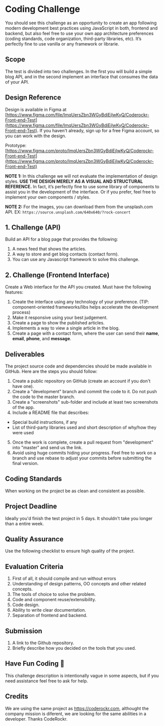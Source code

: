 # Coding Challenge
You should see this challenge as an opportunity to create an app following modern development best practices using JavaScript in both, frontend and backend, but also feel free to use your own app architecture preferences (coding standards, code organization, third-party libraries, etc). It’s perfectly fine to use vanilla or any framework or librarie.

## Scope
The test is divided into two challenges. In the first you will build a simple blog API, and in the second implement an interface that consumes the data of your API.

## Design Reference
Design is available in Figma at [https://www.figma.com/file/ImqUersZbn3WGyBdiEjlwKyQ/Coderockr-Front-end-Test](https://www.figma.com/file/ImqUersZbn3WGyBdiEjlwKyQ/Coderockr-Front-end-Test). If you haven't already, sign up for a free Figma account, so you can work with the design.

Prototype: [https://www.figma.com/proto/ImqUersZbn3WGyBdiEjlwKyQ/Coderockr-Front-end-Test](https://www.figma.com/proto/ImqUersZbn3WGyBdiEjlwKyQ/Coderockr-Front-end-Test)

__NOTE 1:__ In this challenge we will not evaluate the implementation of design styles. __USE THE DESIGN MERELY AS A VISUAL AND STRUCTURAL REFERENCE.__ In fact, it’s perfectly fine to use some library of components to assist you in the development of the interface. Or if you prefer, feel free to implement your own components / styles.

__NOTE 2:__ For the images, you can download them from the unsplash.com API. EX: ```https://source.unsplash.com/640x640/?rock-concert```

## 1. Challenge (API)
Build an API for a blog page that provides the following:

1. A news feed that shows the articles.
2. A way to store and get blog contacts (contact form).
3. You can use any Javascript framework to solve this challenge.

## 2. Challenge (Frontend Interface)
Create a Web interface for the API you created. Must have the following features:

1. Create the interface using any technology of your preference. (TIP: component-oriented frameworks/libs helps accelerate the development process)
2. Make it responsive using your best judgement.
3. Create a page to show the published articles.
4. Implements a way to view a single article in the blog.
5. Create a page with a contact form, where the user can send their **name**, **email**, **phone**, and **message**.

## Deliverables
The project source code and dependencies should be made available in GitHub. Here are the steps you should follow:
1. Create a public repository on GitHub (create an account if you don't have one).
2. Create a "development" branch and commit the code to it. Do not push the code to the master branch.
3. Create a "screenshots" sub-folder and include at least two screenshots of the app.
4. Include a README file that describes:
  - Special build instructions, if any
  - List of third-party libraries used and short description of why/how they were used
5. Once the work is complete, create a pull request from "development" into "master" and send us the link.
6. Avoid using huge commits hiding your progress. Feel free to work on a branch and use rebase to adjust your commits before submitting the final version.

## Coding Standards
When working on the project be as clean and consistent as possible.

## Project Deadline
Ideally you'd finish the test project in 5 days. It shouldn't take you longer than a entire week.

## Quality Assurance
Use the following checklist to ensure high quality of the project.

## Evaluation Criteria
1. First of all, it should compile and run without errors
2. Understanding of design patterns, OO concepts and other related concepts.
3. The tools of choice to solve the problem.
4. Code and component reuse/extensibility.
5. Code design.
6. Ability to write clear documentation.
7. Separation of frontend and backend.

## Submission
1. A link to the Github repository.
2. Briefly describe how you decided on the tools that you used.

## Have Fun Coding 🤘
This challenge description is intentionally vague in some aspects, but if you need assistance feel free to ask for help.

## Credits
We are using the same project as https://coderockr.com, althought the company mission is diferent, we are looking for the same abilities in a developer. Thanks CodeRockr.
